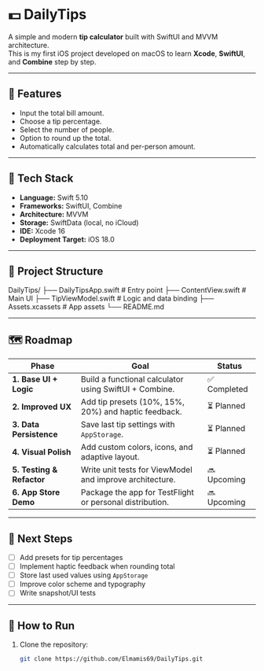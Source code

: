 # 💵 DailyTips

A simple and modern **tip calculator** built with SwiftUI and MVVM architecture.  
This is my first iOS project developed on macOS to learn **Xcode**, **SwiftUI**, and **Combine** step by step.

---

## 📱 Features
- Input the total bill amount.
- Choose a tip percentage.
- Select the number of people.
- Option to round up the total.
- Automatically calculates total and per-person amount.

---

## 🧠 Tech Stack
- **Language:** Swift 5.10  
- **Frameworks:** SwiftUI, Combine  
- **Architecture:** MVVM  
- **Storage:** SwiftData (local, no iCloud)  
- **IDE:** Xcode 16  
- **Deployment Target:** iOS 18.0

---

## 🧩 Project Structure
DailyTips/
├── DailyTipsApp.swift # Entry point
├── ContentView.swift # Main UI
├── TipViewModel.swift # Logic and data binding
├── Assets.xcassets # App assets
└── README.md


---

## 🗺️ Roadmap
| Phase | Goal | Status |
|-------|------|--------|
| **1. Base UI + Logic** | Build a functional calculator using SwiftUI + Combine. | ✅ Completed |
| **2. Improved UX** | Add tip presets (10%, 15%, 20%) and haptic feedback. | ⏳ Planned |
| **3. Data Persistence** | Save last tip settings with `AppStorage`. | ⏳ Planned |
| **4. Visual Polish** | Add custom colors, icons, and adaptive layout. | ⏳ Planned |
| **5. Testing & Refactor** | Write unit tests for ViewModel and improve architecture. | 🔜 Upcoming |
| **6. App Store Demo** | Package the app for TestFlight or personal distribution. | 🔜 Upcoming |

---

## 🧩 Next Steps
- [ ] Add presets for tip percentages  
- [ ] Implement haptic feedback when rounding total  
- [ ] Store last used values using `AppStorage`  
- [ ] Improve color scheme and typography  
- [ ] Write snapshot/UI tests

---

## 🚀 How to Run
1. Clone the repository:
   ```bash
   git clone https://github.com/Elmamis69/DailyTips.git

